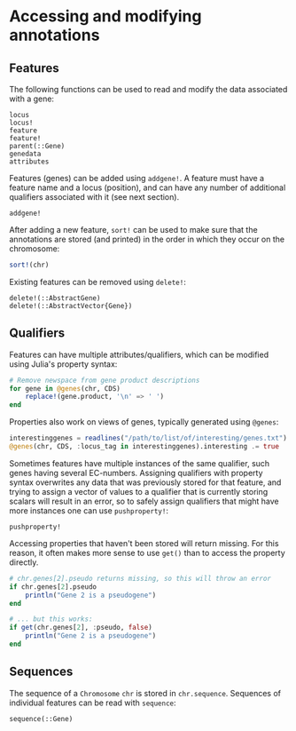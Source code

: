 # Accessing and modifying annotations

## Features
The following functions can be used to read and modify the data associated with a gene:
```@docs
locus
locus!
feature
feature!
parent(::Gene)
genedata
attributes
```

Features (genes) can be added using `addgene!`. A feature must have a feature name and a locus (position), and can have any number of additional qualifiers associated with it (see next section).
```@docs
addgene!
```

After adding a new feature, `sort!` can be used to make sure that the annotations are stored (and printed) in the order in which they occur on the chromosome:
```julia
sort!(chr)
```

Existing features can be removed using `delete!`:
```@docs
delete!(::AbstractGene)
delete!(::AbstractVector{Gene})
```

## Qualifiers
Features can have multiple attributes/qualifiers, which can be modified using Julia's property syntax:
```julia
# Remove newspace from gene product descriptions
for gene in @genes(chr, CDS)
    replace!(gene.product, '\n' => ' ')
end
```

Properties also work on views of genes, typically generated using `@genes`:
```julia
interestinggenes = readlines("/path/to/list/of/interesting/genes.txt")
@genes(chr, CDS, :locus_tag in interestinggenes).interesting .= true
```

Sometimes features have multiple instances of the same qualifier, such genes having several EC-numbers. Assigning qualifiers with property syntax overwrites any data that was previously stored for that feature, and trying to assign a vector of values to a qualifier that is currently storing scalars will result in an error, so to safely assign qualifiers that might have more instances one can use `pushproperty!`:
```@docs
pushproperty!
```

Accessing properties that haven't been stored will return missing. For this reason, it often makes more sense to use `get()` than to access the property directly.
```julia
# chr.genes[2].pseudo returns missing, so this will throw an error
if chr.genes[2].pseudo
    println("Gene 2 is a pseudogene")
end

# ... but this works:
if get(chr.genes[2], :pseudo, false)
    println("Gene 2 is a pseudogene")
end
```

## Sequences
The sequence of a `Chromosome` `chr` is stored in `chr.sequence`. Sequences of individual features can be read with `sequence`:
```@docs
sequence(::Gene)
```
